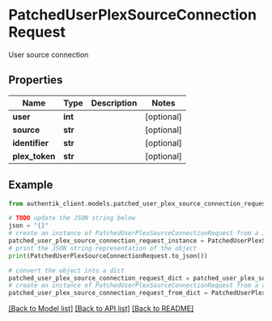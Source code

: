 # PatchedUserPlexSourceConnectionRequest

User source connection

## Properties

Name | Type | Description | Notes
------------ | ------------- | ------------- | -------------
**user** | **int** |  | [optional] 
**source** | **str** |  | [optional] 
**identifier** | **str** |  | [optional] 
**plex_token** | **str** |  | [optional] 

## Example

```python
from authentik_client.models.patched_user_plex_source_connection_request import PatchedUserPlexSourceConnectionRequest

# TODO update the JSON string below
json = "{}"
# create an instance of PatchedUserPlexSourceConnectionRequest from a JSON string
patched_user_plex_source_connection_request_instance = PatchedUserPlexSourceConnectionRequest.from_json(json)
# print the JSON string representation of the object
print(PatchedUserPlexSourceConnectionRequest.to_json())

# convert the object into a dict
patched_user_plex_source_connection_request_dict = patched_user_plex_source_connection_request_instance.to_dict()
# create an instance of PatchedUserPlexSourceConnectionRequest from a dict
patched_user_plex_source_connection_request_from_dict = PatchedUserPlexSourceConnectionRequest.from_dict(patched_user_plex_source_connection_request_dict)
```
[[Back to Model list]](../README.md#documentation-for-models) [[Back to API list]](../README.md#documentation-for-api-endpoints) [[Back to README]](../README.md)


